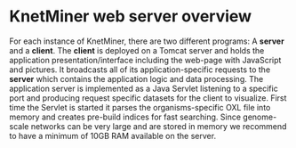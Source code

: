 KnetMiner web server overview
================================

For each instance of KnetMiner, there are two different programs: A **server** and a **client**. The **client**  is deployed on a Tomcat server and holds the application presentation/interface including the web-page with JavaScript and pictures. It broadcasts all of its application-specific requests to the **server** which contains the application logic and data processing. The application server is implemented as a Java Servlet listening to a specific port and producing request specific datasets for the client to visualize. First time the Servlet is started it parses the organisms-specific OXL file into memory and creates pre-build indices for fast searching. Since genome-scale networks can be very large and are stored in memory we recommend to have a minimum of 10GB RAM available on the server.